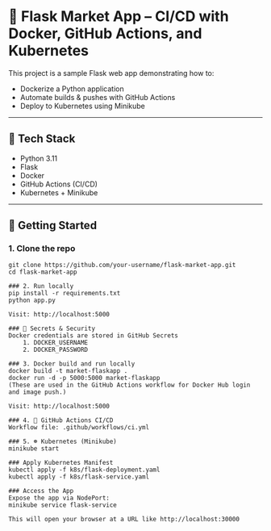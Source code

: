 # 🐍 Flask Market App – CI/CD with Docker, GitHub Actions, and Kubernetes

This project is a sample Flask web app demonstrating how to:
- Dockerize a Python application
- Automate builds & pushes with GitHub Actions
- Deploy to Kubernetes using Minikube

---

## 🔧 Tech Stack

- Python 3.11
- Flask
- Docker
- GitHub Actions (CI/CD)
- Kubernetes + Minikube

---

## 🚀 Getting Started

### 1. Clone the repo

```
git clone https://github.com/your-username/flask-market-app.git
cd flask-market-app

### 2. Run locally
pip install -r requirements.txt
python app.py

Visit: http://localhost:5000

### 🔐 Secrets & Security
Docker credentials are stored in GitHub Secrets
    1. DOCKER_USERNAME
    2. DOCKER_PASSWORD

### 3. Docker build and run locally
docker build -t market-flaskapp .
docker run -d -p 5000:5000 market-flaskapp
(These are used in the GitHub Actions workflow for Docker Hub login and image push.)

Visit: http://localhost:5000

### 4. 🤖 GitHub Actions CI/CD
Workflow file: .github/workflows/ci.yml

### 5. ☸️ Kubernetes (Minikube)
minikube start

### Apply Kubernetes Manifest
kubectl apply -f k8s/flask-deployment.yaml
kubectl apply -f k8s/flask-service.yaml

### Access the App
Expose the app via NodePort:
minikube service flask-service

This will open your browser at a URL like http://localhost:30000